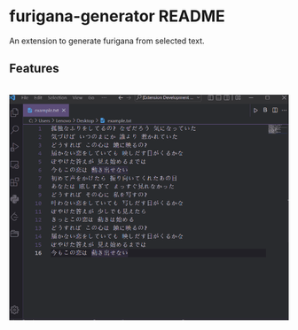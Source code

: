 # furigana-generator README

An extension to generate furigana from selected text.

## Features

​    ![furigana-gen](README.assets/furigana-gen.gif)
